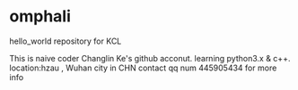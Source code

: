 # omphali
hello_world repository for KCL

This is naive coder Changlin Ke's github acconut.
learning python3.x & c++.
location:hzau , Wuhan city in CHN
contact qq num 445905434 for more info

